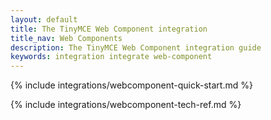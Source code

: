 ```yaml
---
layout: default
title: The TinyMCE Web Component integration
title_nav: Web Components
description: The TinyMCE Web Component integration guide
keywords: integration integrate web-component
---
```


{% include integrations/webcomponent-quick-start.md %}

{% include integrations/webcomponent-tech-ref.md %}